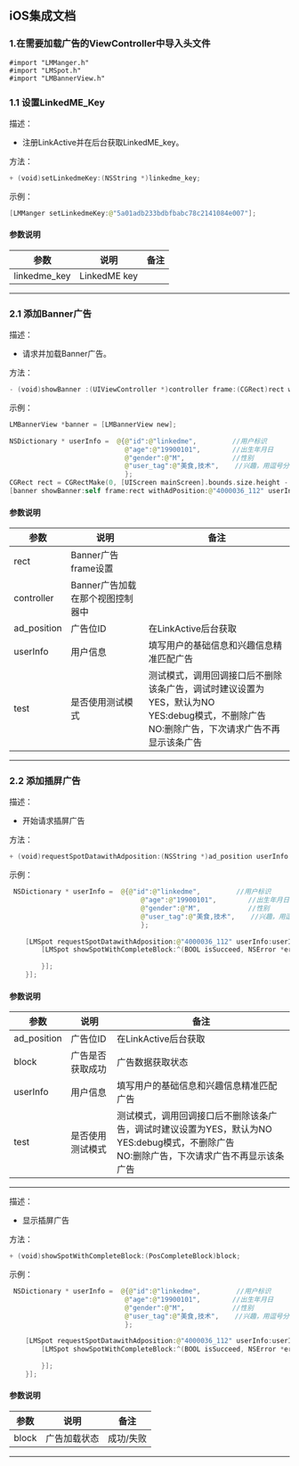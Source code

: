 ## iOS集成文档

### 1.在需要加载广告的ViewController中导入头文件

```
#import "LMManger.h"
#import "LMSpot.h"
#import "LMBannerView.h"
```

### 1.1 设置LinkedME\_Key

描述：

* 注册LinkActive并在后台获取LinkedME\_key。

方法：

```swift
+ (void)setLinkedmeKey:(NSString *)linkedme_key;
```

示例：

```swift
[LMManger setLinkedmeKey:@"5a01adb233bdbfbabc78c2141084e007"];
```

#### 参数说明

| 参数 | 说明 | 备注 |
| --- | --- | --- |
| linkedme\_key | LinkedME key |  |

---

### 2.1 添加Banner广告

描述：

* 请求并加载Banner广告。

方法：

```swift
- (void)showBanner :(UIViewController *)controller frame:(CGRect)rect withAdPosition:(NSString *)ad_position userInfo:(NSDictionary *)info isTest:(BOOL)test;
```

示例：

```swift
LMBannerView *banner = [LMBannerView new];
    
NSDictionary * userInfo =  @{@"id":@"linkedme",         //用户标识
                             @"age":@"19900101",        //出生年月日
                             @"gender":@"M",            //性别
                             @"user_tag":@"美食,技术",    //兴趣，用逗号分隔
                             };
CGRect rect = CGRectMake(0, [UIScreen mainScreen].bounds.size.height - 60, [UIScreen mainScreen].bounds.size.width, 60);
[banner showBanner:self frame:rect withAdPosition:@"4000036_112" userInfo:userInfo isTest:NO];

```

#### 参数说明

| 参数 | 说明 | 备注 |
| --- | --- | --- |
| rect | Banner广告frame设置 |  |
| controller | Banner广告加载在那个视图控制器中 |  |
| ad\_position | 广告位ID | 在LinkActive后台获取 |
| userInfo | 用户信息 | 填写用户的基础信息和兴趣信息精准匹配广告 |
| test | 是否使用测试模式 | 测试模式，调用回调接口后不删除该条广告，调试时建议设置为YES，默认为NO<br>YES:debug模式，不删除广告<br>NO:删除广告，下次请求广告不再显示该条广告 |





---

### 2.2 添加插屏广告

描述：

* 开始请求插屏广告

方法：

```swift
+ (void)requestSpotDatawithAdposition:(NSString *)ad_position userInfo:(NSDictionary *)info isTest:(BOOL)test callback:(PosCompleteBlock)block;
```

示例：

```swift
 NSDictionary * userInfo =  @{@"id":@"linkedme",         //用户标识
                                 @"age":@"19900101",        //出生年月日
                                 @"gender":@"M",            //性别
                                 @"user_tag":@"美食,技术",    //兴趣，用逗号分隔
                                 };
    
    [LMSpot requestSpotDatawithAdposition:@"4000036_112" userInfo:userInfo isTest:NO callback:^(BOOL isSucceed, NSError *error) {
        [LMSpot showSpotWithCompleteBlock:^(BOOL isSucceed, NSError *error) {
            
        }];
    }];
```

#### 参数说明

| 参数 | 说明 | 备注 |
| --- | --- | --- |
| ad\_position | 广告位ID | 在LinkActive后台获取 |
| block | 广告是否获取成功 | 广告数据获取状态 |
| userInfo | 用户信息 | 填写用户的基础信息和兴趣信息精准匹配广告 |
| test | 是否使用测试模式 | 测试模式，调用回调接口后不删除该条广告，调试时建议设置为YES，默认为NO<br>YES:debug模式，不删除广告<br>NO:删除广告，下次请求广告不再显示该条广告 |








---

描述：

* 显示插屏广告

方法：

```swift
+ (void)showSpotWithCompleteBlock:(PosCompleteBlock)block;
```

示例：
```swift
 NSDictionary * userInfo =  @{@"id":@"linkedme",         //用户标识
                             @"age":@"19900101",        //出生年月日
                             @"gender":@"M",            //性别
                             @"user_tag":@"美食,技术",    //兴趣，用逗号分隔
                             };
    
    [LMSpot requestSpotDatawithAdposition:@"4000036_112" userInfo:userInfo isTest:NO callback:^(BOOL isSucceed, NSError *error) {
        [LMSpot showSpotWithCompleteBlock:^(BOOL isSucceed, NSError *error) {
            
        }];
    }];
```



#### 参数说明

| 参数 | 说明 | 备注 |
| --- | --- | --- |
| block | 广告加载状态 | 成功/失败 |

---



